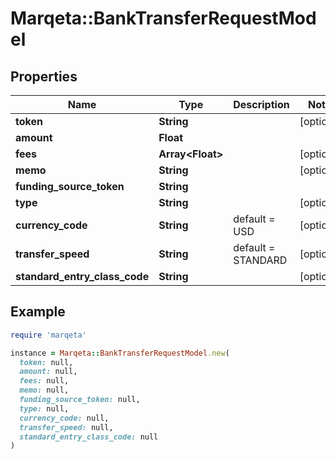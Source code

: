 # Marqeta::BankTransferRequestModel

## Properties

| Name | Type | Description | Notes |
| ---- | ---- | ----------- | ----- |
| **token** | **String** |  | [optional] |
| **amount** | **Float** |  |  |
| **fees** | **Array&lt;Float&gt;** |  | [optional] |
| **memo** | **String** |  | [optional] |
| **funding_source_token** | **String** |  |  |
| **type** | **String** |  | [optional] |
| **currency_code** | **String** | default &#x3D; USD | [optional] |
| **transfer_speed** | **String** | default &#x3D; STANDARD | [optional] |
| **standard_entry_class_code** | **String** |  | [optional] |

## Example

```ruby
require 'marqeta'

instance = Marqeta::BankTransferRequestModel.new(
  token: null,
  amount: null,
  fees: null,
  memo: null,
  funding_source_token: null,
  type: null,
  currency_code: null,
  transfer_speed: null,
  standard_entry_class_code: null
)
```

